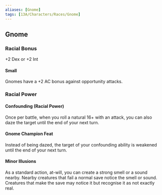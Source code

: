 ```yaml
---
aliases: [Gnome]
tags: [13A/Characters/Races/Gnome]
---
```


## Gnome

### Racial Bonus

+2 Dex or +2 Int

#### Small

Gnomes have a +2 AC bonus against opportunity attacks.

### Racial Power

#### Confounding (Racial Power)

Once per battle, when you roll a natural 16+ with an attack, you can also daze the target until the end of your next turn.

#### Gnome Champion Feat

Instead of being dazed, the target of your confounding ability is weakened until the end of your next turn.

#### Minor Illusions

As a standard action, at-will, you can create a strong smell or a sound nearby. Nearby creatures that fail a normal save notice the smell or sound. Creatures that make the save may notice it but recognise it as not exactly real.
